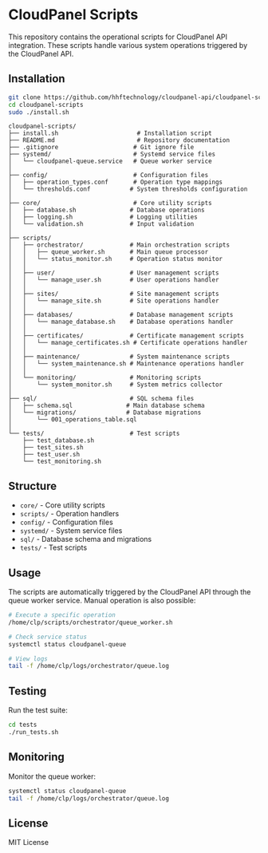 # CloudPanel Scripts

This repository contains the operational scripts for CloudPanel API integration.
These scripts handle various system operations triggered by the CloudPanel API.

## Installation

```bash
git clone https://github.com/hhftechnology/cloudpanel-api/cloudpanel-scripts.git
cd cloudpanel-scripts
sudo ./install.sh
```

```plaintext
cloudpanel-scripts/
├── install.sh                      # Installation script
├── README.md                       # Repository documentation
├── .gitignore                     # Git ignore file
├── systemd/                       # Systemd service files
│   └── cloudpanel-queue.service   # Queue worker service
│
├── config/                        # Configuration files
│   ├── operation_types.conf       # Operation type mappings
│   └── thresholds.conf           # System thresholds configuration
│
├── core/                          # Core utility scripts
│   ├── database.sh               # Database operations
│   ├── logging.sh                # Logging utilities
│   └── validation.sh             # Input validation
│
├── scripts/
│   ├── orchestrator/             # Main orchestration scripts
│   │   ├── queue_worker.sh       # Main queue processor
│   │   └── status_monitor.sh     # Operation status monitor
│   │
│   ├── user/                     # User management scripts
│   │   └── manage_user.sh        # User operations handler
│   │
│   ├── sites/                    # Site management scripts
│   │   └── manage_site.sh        # Site operations handler
│   │
│   ├── databases/                # Database management scripts
│   │   └── manage_database.sh    # Database operations handler
│   │
│   ├── certificates/             # Certificate management scripts
│   │   └── manage_certificates.sh # Certificate operations handler
│   │
│   ├── maintenance/              # System maintenance scripts
│   │   └── system_maintenance.sh # Maintenance operations handler
│   │
│   └── monitoring/               # Monitoring scripts
│       └── system_monitor.sh     # System metrics collector
│
├── sql/                          # SQL schema files
│   ├── schema.sql               # Main database schema
│   └── migrations/              # Database migrations
│       └── 001_operations_table.sql
│
└── tests/                        # Test scripts
    ├── test_database.sh
    ├── test_sites.sh
    ├── test_user.sh
    └── test_monitoring.sh
```

## Structure

- `core/` - Core utility scripts
- `scripts/` - Operation handlers
- `config/` - Configuration files
- `systemd/` - System service files
- `sql/` - Database schema and migrations
- `tests/` - Test scripts

## Usage

The scripts are automatically triggered by the CloudPanel API through the queue
worker service. Manual operation is also possible:

```bash
# Execute a specific operation
/home/clp/scripts/orchestrator/queue_worker.sh

# Check service status
systemctl status cloudpanel-queue

# View logs
tail -f /home/clp/logs/orchestrator/queue.log
```

## Testing

Run the test suite:
```bash
cd tests
./run_tests.sh
```

## Monitoring

Monitor the queue worker:
```bash
systemctl status cloudpanel-queue
tail -f /home/clp/logs/orchestrator/queue.log
```

## License

MIT License